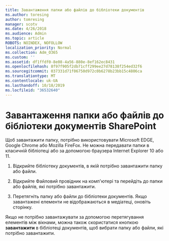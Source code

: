 ```yaml
---
title: Завантаження папки або файлів до бібліотеки документів
ms.author: toresing
author: tomresing
manager: scotv
ms.date: 4/26/2018
ms.audience: Admin
ms.topic: article
ROBOTS: NOINDEX, NOFOLLOW
localization_priority: Normal
ms.collection: Adm_O365
ms.custom: ''
ms.assetid: df1ffdf0-8e08-4a56-880e-8ef162ec8431
ms.openlocfilehash: 8f97f905f2db71cff299ee27d78138f254ed32f6
ms.sourcegitcommit: 037331d71f06750d972c0b6278b23bb15c4806ca
ms.translationtype: MT
ms.contentlocale: uk-UA
ms.lasthandoff: 10/18/2019
ms.locfileid: "36532640"
---
```

# <a name="upload-a-folder-or-files-to-a-sharepoint-document-library"></a>Завантаження папки або файлів до бібліотеки документів SharePoint

Щоб завантажити папку, потрібно використовувати Microsoft EDGE, Google Chrome або Mozilla FireFox. Не можна передавати папки в класичній бібліотеці або за допомогою браузера Internet Explorer 10 або 11.
  
1. Відкрийте бібліотеку документів, в якій потрібно завантажити папку або файли.
    
2. Відкрийте Файловий провідник на комп'ютері та перейдіть до папки або файлів, які потрібно завантажити.
    
3. Перетягніть папку або файли до бібліотеки документів. Якщо завантажені елементи не відображаються в медіатеці, оновіть сторінку. 
    
Якщо не потрібно завантажувати за допомогою перетягування елементів між вікнами, можна також скористатися кнопкою **завантажити** в бібліотеці документів, щоб вибрати папку або файли, які потрібно завантажити. 
  

